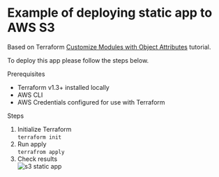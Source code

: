# Example of deploying static app to AWS S3

Based on Terraform [Customize Modules with Object
Attributes](https://learn.hashicorp.com/tutorials/terraform/module-object-attributes?in=terraform/modules)
tutorial.

To deploy this app please follow the steps below.

Prerequisites
- Terraform v1.3+ installed locally
- AWS CLI​​
- AWS Credentials configured for use with Terraform

Steps
1. Initialize Terraform\
```terraform init```
2. Run apply\
```terrafrom apply```
3. Check results\
![s3 static app](https://github.com/Yurii-Zakharov/devops/blob/master/IaC/Terrafrom/AWS/s3-static-app/terramino.png)